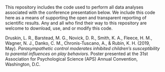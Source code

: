 This repository includes the code used to perform all data analyses associated with the conference presentation below. We include this code here as a means of supporting the open and transparent reporting of scientific results. Any and all who find their way to this repository are welcome to download, use, and or modify this code. 

Druskin, L. R., Barstead, M. G., Novick, D. R., Smith, K. A., Fleece, H. M., Wagner, N. J., Danko, C. M., Chronis-Tuscano, A., & Rubin, K. H. (2019, May). *Parasympathetic control moderates inhibited children’s susceptibility to parental influences on play behaviors*. Poster presented at the 31st Association for Psychological Science (APS) Annual Convention, Washington, D.C.